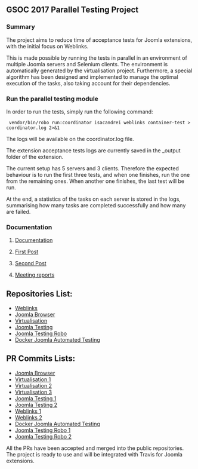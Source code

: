 ## GSOC 2017 Parallel Testing Project

### Summary
The project aims to reduce time of acceptance tests for Joomla extensions, with the initial focus on Weblinks.

This is made possible by running the tests in parallel in an environment of multiple Joomla servers and Selenium clients. The environment is automatically generated by the virtualisation project. Furthermore, a special algorithm has been designed and implemented to manage the optimal execution of the tasks, also taking account for their dependencies. 

### Run the parallel testing module

In order to run the tests, simply run the following command:

```
 vendor/bin/robo run:coordinator isacandrei weblinks container-test > coordinator.log 2>&1
```

The logs will be available on the coordinator.log file.

The extension acceptance tests logs are currently saved in the _output folder of the extension.

The current setup has 5 servers and 3 clients. Therefore the expected behaviour is to run the first three tests, and when one finishes, run the one from the remaining ones. When another one finishes, the last test will be run.
 
At the end, a statistics of the tasks on each server is stored in the logs, summarising how many tasks are completed successfully and how many are failed.

### Documentation

1. [Documentation](https://docs.joomla.org/Parallel_Testing)
 
2. [First Post](https://community.joomla.org/gsoc-2017/3127-parallel-testing-gsoc-2017.html)

3. [Second Post](https://docs.google.com/document/d/1SH-6h994C_X1CGuBK7WDZWLPScz9QpI1ZuYqShN-3aI/edit?usp=sharing)

4. [Meeting reports](https://volunteers.joomla.org/teams/gsoc-17-parallel-testing)


## Repositories List:
* [Weblinks](https://github.com/isacandrei/weblinks/tree/container-test)
* [Joomla Browser](https://github.com/isacandrei/joomla-browser/tree/container-test)
* [Virtualisation](https://github.com/isacandrei/virtualisation/tree/container-test)
* [Joomla Testing](https://github.com/isacandrei/joomla-testing/tree/container-test)
* [Joomla Testing Robo](https://github.com/isacandrei/joomla-testing-robo/tree/container-test)
* [Docker Joomla Automated Testing](https://github.com/isacandrei/docker-joomla-automated-testing/tree/container-test)

## PR Commits Lists:
* [Joomla Browser](https://github.com/joomla-projects/joomla-browser/pull/140/commits)
* [Virtualisation 1](https://github.com/joomla-projects/virtualisation/pull/13/commits)
* [Virtualisation 2](https://github.com/joomla-projects/virtualisation/pull/14/commits)
* [Virtualisation 3](https://github.com/joomla-projects/virtualisation/pull/15/commits)
* [Joomla Testing 1](https://github.com/joomla-projects/joomla-testing/pull/1/commits)
* [Joomla Testing 2](https://github.com/joomla-projects/joomla-testing/pull/4/commits)
* [Weblinks 1](https://github.com/jatitoam/weblinks/pull/2/commits)
* [Weblinks 2](https://github.com/jatitoam/weblinks/pull/3/commits)
* [Docker Joomla Automated Testing](https://github.com/joomla-projects/docker-joomla-automated-testing/pull/2/commits)
* [Joomla Testing Robo 1](https://github.com/joomla-projects/joomla-testing-robo/pull/10/commits)
* [Joomla Testing Robo 2](https://github.com/joomla-projects/joomla-testing-robo/pull/12/commits)

All the PRs have been accepted and merged into the public repositories. The project is ready to use and will be integrated with Travis for Joomla extensions.

